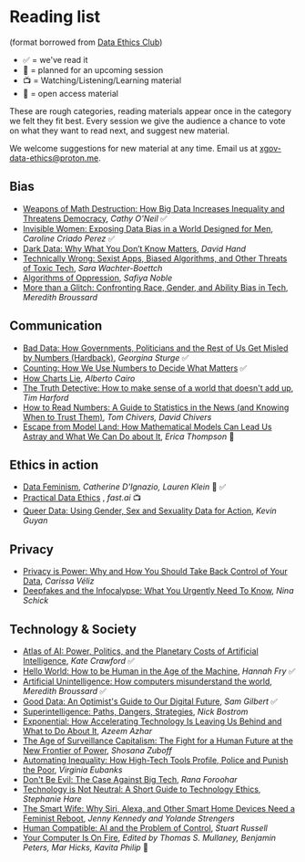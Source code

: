 # Reading list

(format borrowed from [Data Ethics Club](https://github.com/very-good-science/data-ethics-club))

- ✅ = we've read it
- 📅 = planned for an upcoming session
- 📺 = Watching/Listening/Learning material
- 💸 = open access material

These are rough categories, reading materials appear once in the category we felt they fit best.
Every session we give the audience a chance to vote on what they want to read next, and suggest new material.

We welcome suggestions for new material at any time. Email us at [xgov-data-ethics@proton.me](mailto:xgov-data-ethics@proton.me).

## Bias

- [Weapons of Math Destruction: How Big Data Increases Inequality and Threatens Democracy](https://mathbabe.org/), *Cathy O'Neil* ✅
- [Invisible Women: Exposing Data Bias in a World Designed for Men](https://carolinecriadoperez.com/book/invisible-women/), *Caroline Criado Perez* ✅
- [Dark Data: Why What You Don’t Know Matters](https://darkdata.website/), *David Hand*
- [Technically Wrong: Sexist Apps, Biased Algorithms, and Other Threats of Toxic Tech](https://www.sarawb.com/books), *Sara Wachter-Boettch*
- [Algorithms of Oppression](https://safiyaunoble.com/research-writing/), *Safiya Noble*
- [More than a Glitch: Confronting Race, Gender, and Ability Bias in Tech](https://meredithbroussard.com/books/), *Meredith Broussard*

## Communication

- [Bad Data: How Governments, Politicians and the Rest of Us Get Misled by Numbers (Hardback)](https://www.hachette.co.uk/titles/georgina-sturge/bad-data/9780349128603/), *Georgina Sturge* ✅
- [Counting: How We Use Numbers to Decide What Matters](https://www.goodreads.com/book/show/50489326-counting) ✅
- [How Charts Lie](https://albertocairo.com/), *Alberto Cairo*
- [The Truth Detective: How to make sense of a world that doesn't add up](https://timharford.com/books/truthdetective/), *Tim Harford*
- [How to Read Numbers: A Guide to Statistics in the News (and Knowing When to Trust Them)](https://www.howtoreadnumbers.com/), *Tom Chivers, David Chivers*
- [Escape from Model Land: How Mathematical Models Can Lead Us Astray and What We Can Do about It](https://www.ericathompson.co.uk/books/), *Erica Thompson* 📅

## Ethics in action

- [Data Feminism](https://data-feminism.mitpress.mit.edu/), *Catherine D'Ignazio, Lauren Klein* 💸 ✅
- [Practical Data Ethics](https://ethics.fast.ai/) , *fast.ai* 📺
- [Queer Data: Using Gender, Sex and Sexuality Data for Action](https://kevinguyan.com/queer-data/), *Kevin Guyan*

## Privacy

- [Privacy is Power: Why and How You Should Take Back Control of Your Data](https://www.carissaveliz.com/books), *Carissa Véliz*
- [Deepfakes and the Infocalypse: What You Urgently Need To Know](https://ninaschick.org/deepfakes/), *Nina Schick*

## Technology & Society

- [Atlas of AI: Power, Politics, and the Planetary Costs of Artificial Intelligence](https://www.katecrawford.net/index.html), *Kate Crawford* ✅
- [Hello World: How to be Human in the Age of the Machine](https://hannahfry.co.uk/book/hello-world/), *Hannah Fry* ✅
- [Artificial Unintelligence: How computers misunderstand the world](https://meredithbroussard.com/books/), *Meredith Broussard* ✅
- [Good Data: An Optimist's Guide to Our Digital Future](https://gooddataguide.com/), *Sam Gilbert* ✅
- [Superintelligence: Paths, Dangers, Strategies](https://nickbostrom.com/), *Nick Bostrom*
- [Exponential: How Accelerating Technology Is Leaving Us Behind and What to Do About It](https://www.exponentialview.co/p/my-book), *Azeem Azhar*
- [The Age of Surveillance Capitalism: The Fight for a Human Future at the New Frontier of Power](https://shoshanazuboff.com/book/about/), *Shosana Zuboff*
- [Automating Inequality: How High-Tech Tools Profile, Police and Punish the Poor](https://virginia-eubanks.com/automating-inequality/), *Virginia Eubanks*
- [Don't Be Evil: The Case Against Big Tech](https://www.ranaforoohar.com/dontbeevil), *Rana Foroohar*
- [Technology is Not Neutral: A Short Guide to Technology Ethics](https://www.harebrain.co/books), *Stephanie Hare*
- [The Smart Wife: Why Siri, Alexa, and Other Smart Home Devices Need a Feminist Reboot](https://mitpress.mit.edu/9780262542791/the-smart-wife/), *Jenny Kennedy and Yolande Strengers*
- [Human Compatible: AI and the Problem of Control](https://www.penguin.co.uk/books/307948/human-compatible-by-russell-stuart/9780141987507), *Stuart Russell*
- [Your Computer Is On Fire](https://direct.mit.edu/books/edited-volume/5044/Your-Computer-Is-on-Fire), *Edited by Thomas S. Mullaney, Benjamin Peters, Mar Hicks, Kavita Philip* 💸
